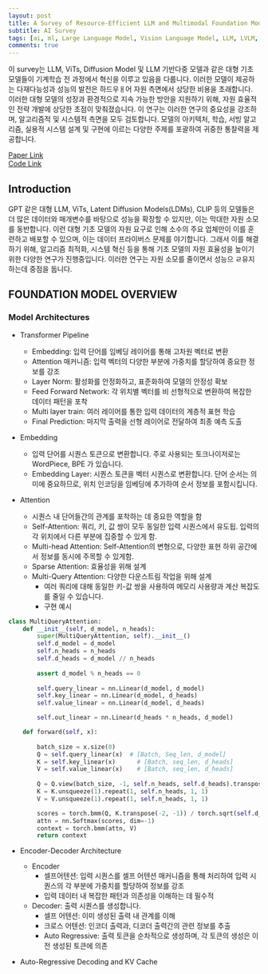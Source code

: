 ```yaml
---
layout: post   
title: A Survey of Resource-Efficient LLM and Multimodal Foundation Models    
subtitle: AI Survey     
tags: [ai, ml, Large Language Model, Vision Language Model, LLM, LVLM, VLM]    
comments: true  
---
```


이 survey는 LLM, ViTs, Diffusion Model 및 LLM 기반다중 모델과 같은 대형 기초 모델들이 기계학습 전 과정에서 혁신을 이루고 있음을 다룹니다.
이러한 모델이 제공하는 다재다능성과 성능의 발전은 하드우ㅐ어 자원 측면에서 상당한 비용을 초래합니다.
이러한 대형 모델의 성장과 환경적으로 지속 가능한 방안을 지원하기 위해, 자원 효율적인 전략 개발에 상당한 초점이 맞춰졌습니다. 
이 연구는 이러한 연구의 중요성을 강조하며, 알고리즘적 및 시스템적 측면을 모두 검토합니다.
모델의 아키텍처, 학습, 서빙 알고리즘, 실용적 시스템 설계 및 구현에 이르는 다양한 주제를 포괄하여 귀중한 통찰력을 제공합니다.

[Paper Link](https://arxiv.org/pdf/2401.08092)  
[Code Link](https://github.com/UbiquitousLearning/Efficient_Foundation_Model_Survey)  

## Introduction

GPT 같은 대형 LLM, ViTs, Latent Diffusion Models(LDMs), CLIP 등의 모델들은 더 많은 데이터와 매개변수를 바탕으로 성능을 확장할 수 있지만, 이는 막대한 자원 소모를 동반합니다.
이런 대형 기초 모델의 자원 요구로 인해 소수의 주요 업체만이 이를 훈련하고 배포할 수 있으며, 이는 데이터 프라이버스 문제를 야기합니다. 
그래서 이를 해결하기 위해, 알고리즘 최적화, 시스템 혁신 등을 통해 기초 모델의 자원 효율성을 높이기 위한 다양한 연구가 진행중입니다. 이러한 연구는 자원 소모를 줄이면서 성능으 ㄹ유지하는데 중점을 둡니다.



## FOUNDATION MODEL OVERVIEW

### Model Architectures
- Transformer Pipeline
	- Embedding: 입력 단어를 임베딩 레이어를 통해 고차원 벡터로 변환
	- Attention 매커니즘: 입력 벡터의 다양한 부분에 가중치를 할당하여 중요한 정보를 강조
	- Layer Norm: 활성화를 안정화하고, 표준화하여 모델의 안정성 확보
	- Feed Forward Network: 각 위치별 벡터를 비 선형적으로 변환하여 복잡한 데이터 패턴을 포착
	- Multi layer train: 여러 레이어를 통한 입력 데이터의 계층적 표현 학습
	- Final Prediction: 마지막 출력을 선형 레이어로 전달하여 최종 예측 도출

- Embedding	
	- 입력 단어를 시퀀스 토큰으로 변환합니다. 주로 사용되는 토크나이저로는 WordPiece, BPE 가 있습니다.
	- Embedding Layer: 시퀀스 토큰을 벡터 시퀀스로 변환합니다. 단어 순서는 의미에 중요하므로, 위치 인코딩을 임베딩에 추가하여 순서 정보를 포함시킵니다.

- Attention
	- 시퀀스 내 단어들간의 관계를 포착하는 데 중요한 역할을 함
	- Self-Attention: 쿼리, 키, 값 쌍이 모두 동일한 입력 시퀀스에서 유도됩. 입력의 각 위치에서 다른 부분에 집중할 수 있게 함.
	- Multi-head Attention: Self-Attention의 변형으로, 다양한 표현 하위 공간에서 정보를 동시에 주목할 수 있게함. 
	- Sparse Attention: 효율성을 위해 설계
	- Multi-Query Attention: 다양한 다운스트림 작업을 위해 설계
		- 여러 쿼리에 대해 동일한 키-값 쌍을 사용하여 메모리 사용량과 계산 복잡도를 줄일 수 있습니다. 
		- 구현 예시 

```python
class MultiQueryAttention:
	def __init__(self, d_model, n_heads):
		super(MultiQueryAttention, self).__init__()
		self.d_model = d_model
		self.n_heads = n_heads
		self.d_heads = d_model // n_heads
		
		assert d_model % n_heads == 0
	
		self.query_linear = nn.Linear(d_model, d_model)
		self.key_linear = nn.Linear(d_model, d_heads)
		self.value_linear = nn.Linear(d_model, d_heads)

		self.out_linear = nn.Linear(d_heads * n_heads, d_model)

	def forward(self, x):
		
		batch_size = x.size(0)
		Q = self.query_linear(x)  # [Batch, Seq_len, d_model]
		K = self.key_linear(x)		# [Batch, seq_len, d_heads]
		V = self.value_linear(x)	# [Batch, seq_len, d_heads]
	
		Q = Q.view(batch_size, -1, self.n_heads, self.d_heads).transpose(0, 2, 1, 3) # [batch, n_heads, seq_len, d_heads]
		K = K.unsqueeze(1).repeat(1, self.n_heads, 1, 1)
		V = V.unsqueeze(1).repeat(1, self.n_heads, 1, 1)

		scores = torch.bmm(Q, K.transpose(-2, -1)) / torch.sqrt(self.d_heads)
		attn = nn.Softmax(scores, dim=-1)
		context = torch.bmm(attn, V)
		return context
```

- Encoder-Decoder Architecture
	- Encoder
		- 셀프어텐션: 입력 시퀀스를 셀프 어텐션 매커니즘을 통해 처리하여 입력 시퀀스의 각 부분에 가중치를 할당하여 정보를 강조
		- 입력 데이터 내 복잡한 패턴과 의존성을 이해하는 데 필수적 
	- Decoder: 출력 시퀀스를 생성합니다.
		- 셀프 어텐션: 이미 생성된 출력 내 관계를 이해
		- 크로스 어텐션: 인코더 출력과, 디코더 출력간의 관련 정보를 추출
		- Auto Regressive: 출력 토큰을 순차적으로 생성하며, 각 토큰의 생성은 이전 생성된 토큰에 의존


- Auto-Regressive Decoding and KV Cache
	
		
